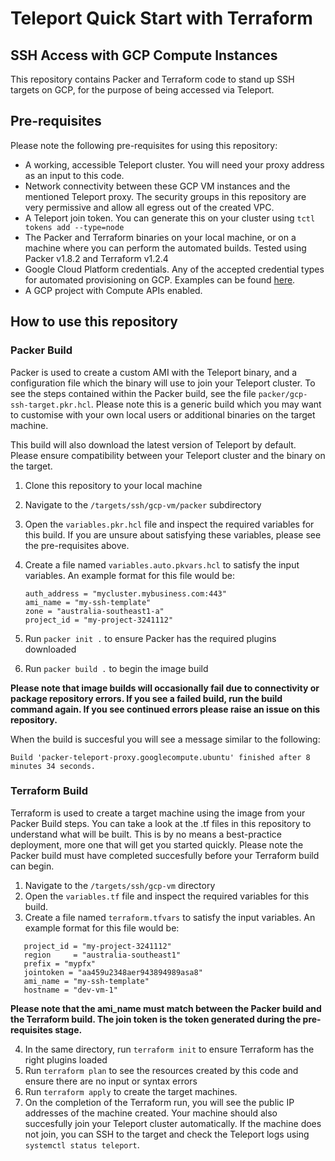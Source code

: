 # Teleport Quick Start with Terraform
## SSH Access with GCP Compute Instances

This repository contains Packer and Terraform code to stand up SSH targets on GCP, for the purpose of being accessed via Teleport. 

## Pre-requisites
Please note the following pre-requisites for using this repository:
- A working, accessible Teleport cluster. You will need your proxy address as an input to this code. 
- Network connectivity between these GCP VM instances and the mentioned Teleport proxy. The security groups in this repository are very permissive and allow all egress out of the created VPC. 
- A Teleport join token. You can generate this on your cluster using `tctl tokens add --type=node`
- The Packer and Terraform binaries on your local machine, or on a machine where you can perform the automated builds. Tested using Packer v1.8.2 and Terraform v1.2.4
- Google Cloud Platform credentials. Any of the accepted credential types for automated provisioning on GCP. Examples can be found [here](https://registry.terraform.io/providers/hashicorp/google/latest/docs/guides/getting_started).
- A GCP project with Compute APIs enabled.

## How to use this repository

### Packer Build
Packer is used to create a custom AMI with the Teleport binary, and a configuration file which the binary will use to join your Teleport cluster. To see the steps contained within the Packer build, see the file `packer/gcp-ssh-target.pkr.hcl`. Please note this is a generic build which you may want to customise with your own local users or additional binaries on the target machine. 

This build will also download the latest version of Teleport by default. Please ensure compatibility between your Teleport cluster and the binary on the target. 

1. Clone this repository to your local machine 
2. Navigate to the `/targets/ssh/gcp-vm/packer` subdirectory
3. Open the `variables.pkr.hcl` file and inspect the required variables for this build. If you are unsure about satisfying these variables, please see the pre-requisites above. 
4. Create a file named `variables.auto.pkvars.hcl` to satisfy the input variables. An example format for this file would be: 
   
   ```
   auth_address = "mycluster.mybusiness.com:443"
   ami_name = "my-ssh-template"
   zone = "australia-southeast1-a"
   project_id = "my-project-3241112"
    ```
5. Run `packer init .` to ensure Packer has the required plugins downloaded
6. Run `packer build .` to begin the image build

**Please note that image builds will occasionally fail due to connectivity or package repository errors. If you see a failed build, run the build command again. If you see continued errors please raise an issue on this repository.**

When the build is succesful you will see a message similar to the following: 
```
Build 'packer-teleport-proxy.googlecompute.ubuntu' finished after 8 minutes 34 seconds.
```


### Terraform Build
Terraform is used to create a target machine using the image from your Packer Build steps. You can take a look at the .tf files in this repository to understand what will be built. This is by no means a best-practice deployment, more one that will get you started quickly. Please note the Packer build must have completed succesfully before your Terraform build can begin.

1. Navigate to the `/targets/ssh/gcp-vm` directory
2. Open the `variables.tf` file and inspect the required variables for this build.
3. Create a file named `terraform.tfvars` to satisfy the input variables. An example format for this file would be: 

```
   project_id = "my-project-3241112"
   region     = "australia-southeast1"
   prefix = "mypfx"
   jointoken = "aa459u2348aer943894989asa8"
   ami_name = "my-ssh-template"
   hostname = "dev-vm-1"
```
**Please note that the ami_name must match between the Packer build and the Terraform build. The join token is the token generated during the pre-requisites stage.**

4. In the same directory, run `terraform init` to ensure Terraform has the right plugins loaded
5. Run `terraform plan` to see the resources created by this code and ensure there are no input or syntax errors
6. Run `terraform apply` to create the target machines. 
7. On the completion of the Terraform run, you will see the public IP addresses of the machine created. Your machine should also succesfully join your Teleport cluster automatically. If the machine does not join, you can SSH to the target and check the Teleport logs using `systemctl status teleport`. 